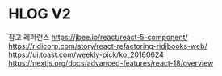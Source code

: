 # HLOG V2

참고 레퍼런스
https://jbee.io/react/react-5-component/
https://ridicorp.com/story/react-refactoring-ridibooks-web/
https://ui.toast.com/weekly-pick/ko_20160624
https://nextjs.org/docs/advanced-features/react-18/overview
